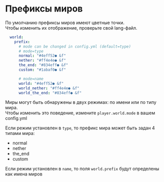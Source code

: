 # Префиксы миров

По умолчанию префиксы миров имеют цветные точки.  
Чтобы изменить их отображение, проверьте свой lang-файл.  

```yaml
  world:
    prefix:
      # mode can be changed in config.yml (default=type)
      # mode=type
      normal: "#4eff52● &f"
      nether: "#ff4e4e● &f"
      the_end: "#834eff● &f"
      custom: "#1abaf0● &f"

      # mode=name
      world: "#4eff52● &f"
      world_nether: "#ff4e4e● &f"
      world_the_end: "#834eff● &f"
```

Миры могут быть обнаружены в двух режимах: по имени или по типу мира.  
Чтобы изменить это поведение, измените `player.world.mode` в вашем config.yml

Если режим установлен в `type`, то префикс мира может быть задан 4 типами мира:

- normal
- nether
- the_end
- custom

Если режим установлен в `name`, то поля `world.prefix` будут определены как имена миров
